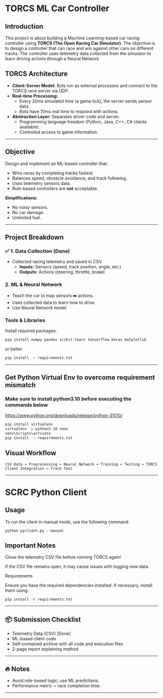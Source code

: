 # TORCS ML Car Controller

## Introduction

This project is about building a Machine Learning-based car racing controller using **TORCS (The Open Racing Car Simulator)**. The objective is to design a controller that can race and win against other cars on different tracks. The controller uses telemetry data collected from the simulator to learn driving actions through a Neural Network.

## TORCS Architecture

- **Client-Server Model:** Bots run as external processes and connect to the TORCS race server via UDP.
- **Real-time Processing:**
  - Every 20ms simulated time (a game tick), the server sends sensor data.
  - Bots have 10ms real time to respond with actions.
- **Abstraction Layer:** Separates driver code and server.
  - Programming language freedom (Python, Java, C++, C# clients available).
  - Controlled access to game information.

---

## Objective

Design and implement an ML-based controller that:

- Wins races by completing tracks fastest.
- Balances speed, obstacle avoidance, and track following.
- Uses telemetry sensors data.
- Rule-based controllers are **not** acceptable.

**Simplifications:**

- No noisy sensors.
- No car damage.
- Unlimited fuel.

---

## Project Breakdown

### ✅ 1. Data Collection (Done)

- Collected racing telemetry and saved in CSV.
  - **Inputs:** Sensors (speed, track position, angle, etc.)
  - **Outputs:** Actions (steering, throttle, brake)

### 2. ML & Neural Network

- Teach the car to map sensors ➡️ actions.
- Uses collected data to learn how to drive.
- Use Neural Network model

### Tools & Libraries

Install required packages:

```bash
pip install numpy pandas scikit-learn tensorflow keras matplotlib
```

or better

```bash
pip install -r requirements.txt
```

---

## Get Python Virtual Env to overcome requirement mismatch

### Make sure to install python3.10 before executing the commands below

https://www.python.org/downloads/release/python-31010/

```bash
pip install virtualenv
virtualenv -p python3.10 venv
venv\Scripts\activate
pip install -r requirements.txt
```

## Visual Workflow

```
CSV Data ➡️ Preprocessing ➡️ Neural Network ➡️ Training ➡️ Testing ➡️ TORCS Client Integration ➡️ Track Test
```

---

# SCRC Python Client

## Usage

To run the client in manual mode, use the following command:

`python pyclient.py --manual`

## Important Notes

Close the telemetry CSV file before running TORCS again!

If the CSV file remains open, it may cause issues with logging new data.

Requirements

Ensure you have the required dependencies installed. If necessary, install them using:

`pip install -r requirements.txt`

---

## 📦 Submission Checklist

- Telemetry Data (CSV) [Done]
- ML-based client code
- Self-contained archive with all code and execution files
- 2-page report explaining method

---

## 🔥 Notes

- Avoid rule-based logic; use ML predictions.
- Performance metric = race completion time.

---
